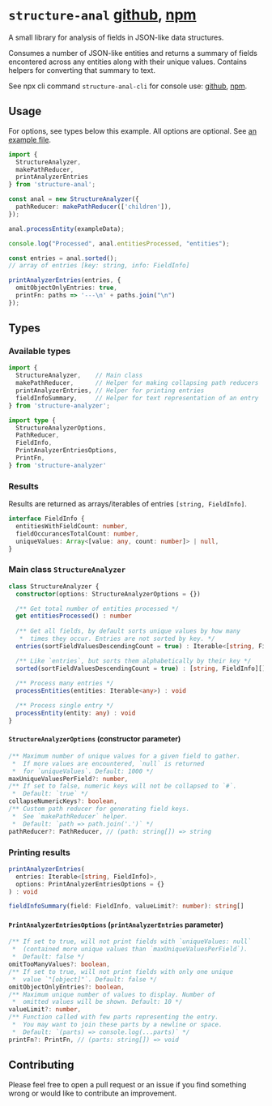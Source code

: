 # `structure-anal` [github](https://github.com/sebimoe/structure-anal), [npm](https://www.npmjs.com/package/structure-anal)

A small library for analysis of fields in JSON-like data structures. 

Consumes a number of JSON-like entities and returns a summary of fields encontered across any entities along with their unique values. Contains helpers for converting that summary to text.

See npx cli command `structure-anal-cli` for console use: [github](https://github.com/sebimoe/structure-anal-cli), [npm](https://www.npmjs.com/package/structure-anal-cli).

## Usage
For options, see types below this example. All options are optional. See [an example file](https://github.com/sebimoe/structure-anal/blob/master/examples/example.ts).

```ts
import { 
  StructureAnalyzer, 
  makePathReducer, 
  printAnalyzerEntries 
} from 'structure-anal';

const anal = new StructureAnalyzer({
  pathReducer: makePathReducer(['children']),
});

anal.processEntity(exampleData);

console.log("Processed", anal.entitiesProcessed, "entities");

const entries = anal.sorted(); 
// array of entries [key: string, info: FieldInfo]

printAnalyzerEntries(entries, {
  omitObjectOnlyEntries: true,
  printFn: paths => '---\n' + paths.join("\n")
});
```

## Types

### Available types

```ts
import {
  StructureAnalyzer,    // Main class
  makePathReducer,      // Helper for making collapsing path reducers
  printAnalyzerEntries, // Helper for printing entries
  fieldInfoSummary,     // Helper for text representation of an entry
} from 'structure-analyzer';

import type { 
  StructureAnalyzerOptions,
  PathReducer,
  FieldInfo,
  PrintAnalyzerEntriesOptions,
  PrintFn,
} from 'structure-analyzer'
```

### Results

Results are returned as arrays/iterables of entries `[string, FieldInfo]`.

```ts
interface FieldInfo {
  entitiesWithFieldCount: number,
  fieldOccurancesTotalCount: number,
  uniqueValues: Array<[value: any, count: number]> | null,
}
```


### Main class `StructureAnalyzer`

```ts
class StructureAnalyzer {
  constructor(options: StructureAnalyzerOptions = {})

  /** Get total number of entities processed */
  get entitiesProcessed() : number
  
  /** Get all fields, by default sorts unique values by how many 
   *  times they occur. Entries are not sorted by key. */
  entries(sortFieldValuesDescendingCount = true) : Iterable<[string, FieldInfo]>

  /** Like `entries`, but sorts them alphabetically by their key */
  sorted(sortFieldValuesDescendingCount = true) : [string, FieldInfo][]
  
  /** Process many entries */
  processEntities(entities: Iterable<any>) : void

  /** Process single entry */
  processEntity(entity: any) : void
}
```

#### `StructureAnalyzerOptions` (constructor parameter)
```ts
/** Maximum number of unique values for a given field to gather.
 *  If more values are encountered, `null` is returned
 *  for `uniqueValues`. Default: 1000 */
maxUniqueValuesPerField?: number,
/** If set to false, numeric keys will not be collapsed to `#`. 
 *  Default: `true` */
collapseNumericKeys?: boolean,
/** Custom path reducer for generating field keys.
 *  See `makePathReducer` helper.
 *  Default: `path => path.join('.')` */
pathReducer?: PathReducer, // (path: string[]) => string
```

### Printing results

```ts
printAnalyzerEntries(
  entries: Iterable<[string, FieldInfo]>, 
  options: PrintAnalyzerEntriesOptions = {}
) : void

fieldInfoSummary(field: FieldInfo, valueLimit?: number): string[]
```

#### `PrintAnalyzerEntriesOptions` (`printAnalyzerEntries` parameter)

```ts
/** If set to true, will not print fields with `uniqueValues: null` 
 *  (contained more unique values than `maxUniqueValuesPerField`).
 *  Default: false */
omitTooManyValues?: boolean,
/** If set to true, will not print fields with only one unique 
 *  value `"[object]"`. Default: false */
omitObjectOnlyEntries?: boolean,
/** Maximum unique number of values to display. Number of
 *  omitted values will be shown. Default: 10 */
valueLimit?: number,
/** Function called with few parts representing the entry.
 *  You may want to join these parts by a newline or space.
 *  Default: `(parts) => console.log(...parts)` */
printFn?: PrintFn, // (parts: string[]) => void
```

## Contributing

Please feel free to open a pull request or an issue if you find something wrong or would like to contribute an improvement.
